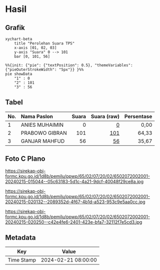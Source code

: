 # Hasil

## Grafik

```mermaid
xychart-beta
    title "Perolehan Suara TPS"
    x-axis [01, 02, 03]
    y-axis "Suara" 0 --> 101
    bar [0, 101, 56]
```

```mermaid
%%{init: {"pie": {"textPosition": 0.5}, "themeVariables": {"pieOuterStrokeWidth": "5px"}} }%%
pie showData
    "1" : 0
    "2" : 101
    "3" : 56
```

## Tabel

| No. | Nama Paslon    | Suara | Suara (raw) | Persentase |
|:--- |:-------------- | -----:| -----------:| ----------:|
| 1   | ANIES MUHAIMIN | 0     | [0][p-1]    | 0,00       |
| 2   | PRABOWO GIBRAN | 101   | [101][p-2]  | 64,33      |
| 3   | GANJAR MAHFUD  | 56    | [56][p-3]   | 35,67      |


[p-1]: https://github.com/gigit-pemilu/pemilu-2024-65-kalimantan-utara/blob/main/pilpres/hitung-suara/sub/65-kalimantan-utara/sub/02-malinau/sub/07-malinau-utara/sub/2002-luso/sub/001-tps/sub/paslon-1.txt
[p-2]: https://github.com/gigit-pemilu/pemilu-2024-65-kalimantan-utara/blob/main/pilpres/hitung-suara/sub/65-kalimantan-utara/sub/02-malinau/sub/07-malinau-utara/sub/2002-luso/sub/001-tps/sub/paslon-2.txt
[p-3]: https://github.com/gigit-pemilu/pemilu-2024-65-kalimantan-utara/blob/main/pilpres/hitung-suara/sub/65-kalimantan-utara/sub/02-malinau/sub/07-malinau-utara/sub/2002-luso/sub/001-tps/sub/paslon-3.txt

## Foto C Plano

https://sirekap-obj-formc.kpu.go.id/1d8b/pemilu/ppwp/65/02/07/20/02/6502072002001-20240215-015044--05c63183-5d1c-4a21-9dcf-40048f29ce8a.jpg

https://sirekap-obj-formc.kpu.go.id/1d8b/pemilu/ppwp/65/02/07/20/02/6502072002001-20240215-020132--2089352d-4f67-4b1d-a523-953c9e5aa0cc.jpg

https://sirekap-obj-formc.kpu.go.id/1d8b/pemilu/ppwp/65/02/07/20/02/6502072002001-20240215-020250--c42e4fe6-2401-423e-bfa7-32112f7e5cd3.jpg


## Metadata

| Key        | Value               |
| ---------- | ------------------- |
| Time Stamp | 2024-02-21 08:00:00 |



